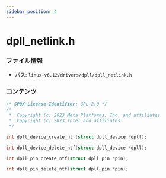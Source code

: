 ```yaml
---
sidebar_position: 4
---
```

# dpll_netlink.h

### ファイル情報

- パス: `linux-v6.12/drivers/dpll/dpll_netlink.h`

### コンテンツ

```h
/* SPDX-License-Identifier: GPL-2.0 */
/*
 *  Copyright (c) 2023 Meta Platforms, Inc. and affiliates
 *  Copyright (c) 2023 Intel and affiliates
 */

int dpll_device_create_ntf(struct dpll_device *dpll);

int dpll_device_delete_ntf(struct dpll_device *dpll);

int dpll_pin_create_ntf(struct dpll_pin *pin);

int dpll_pin_delete_ntf(struct dpll_pin *pin);

```
